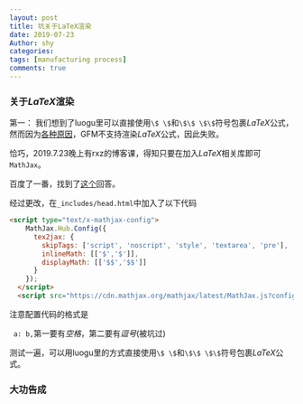```yaml
---
layout: post
title: 坑关于LaTeX渲染
date: 2019-07-23
Author: shy
categories:
tags: [manufacturing process]
comments: true
---
```


### 关于$LaTeX$渲染

第一： 我们想到了luogu里可以直接使用`\$ \$`和`\$\$ \$\$`符号包裹$LaTeX$公式，然而因为[各种原因](https://github.com/github/markup/issues/274)，GFM不支持渲染$LaTeX$公式，因此失败。

恰巧，2019.7.23晚上有rxz的博客课，得知只要在加入$LaTeX$相关库即可`MathJax`。

百度了一番，找到了[这个](<https://stackoverflow.com/questions/26275645/how-to-support-latex-in-github-pages/46765337#46765337>)回答。

经过更改，在`_includes/head.html`中加入了以下代码

```html
<script type="text/x-mathjax-config">
    MathJax.Hub.Config({
      tex2jax: {
        skipTags: ['script', 'noscript', 'style', 'textarea', 'pre'],
        inlineMath: [['$','$']],
        displayMath: [['$$','$$']]
      }
    });
  </script>
  <script src="https://cdn.mathjax.org/mathjax/latest/MathJax.js?config=TeX-AMS-MML_HTMLorMML" type="text/javascript"></script> 
```

注意配置代码的格式是

` a: b,`第一要有*空格*，第二要有*逗号*(被坑过)

测试一遍，可以用luogu里的方式直接使用`\$ \$`和`\$\$ \$\$`符号包裹$LaTeX$公式。

### 大功告成
